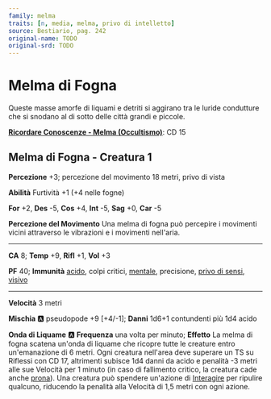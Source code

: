 ```yaml
---
family: melma
traits: [n, media, melma, privo di intelletto]
source: Bestiario, pag. 242
original-name: TODO
original-srd: TODO
---
```


# Melma di Fogna

Queste masse amorfe di liquami e detriti si aggirano tra le luride condutture che si snodano al di sotto delle città grandi e piccole.

**[Ricordare Conoscenze - Melma (Occultismo)](/azioni/ricordare-conoscenze)**: CD 15

## Melma di Fogna - Creatura 1

**Percezione** +3; percezione del movimento 18 metri, privo di vista

**Abilità** Furtività +1 (+4 nelle fogne)

**For** +2, **Des** -5, **Cos** +4, **Int** -5, **Sag** +0, **Car** -5

**Percezione del Movimento** Una melma di fogna può percepire i movimenti vicini attraverso le vibrazioni e i movimenti nell'aria.

***

**CA** 8; **Temp** +9, **Rifl** +1, **Vol** +3

**PF** 40; **Immunità** [acido](/tratti/acido), colpi critici, [mentale](/tratti/mentale), precisione, [privo di sensi](/condizioni/privo-di-sensi), [visivo](/tratti/visivo)

***

**Velocità** 3 metri

**Mischia** :a: pseudopode +9 \[+4/-1]; **Danni** 1d6+1 contundenti più 1d4 acido

**Onda di Liquame** :a: **Frequenza** una volta per minuto; **Effetto** La melma di fogna scatena un'onda di liquame che ricopre tutte le creature entro un'emanazione di 6 metri. Ogni creatura nell'area deve superare un TS su Riflessi con CD 17, altrimenti subisce 1d4 danni da acido e penalità -3 metri alle sue Velocità per 1 minuto (in caso di fallimento critico, la creatura cade anche [prona](/condizioni/prono)). Una creatura può spendere un'azione di [Interagire](/azioni/interagire) per ripulire qualcuno, riducendo la penalità alla Velocità di 1,5 metri con ogni azione.
